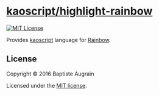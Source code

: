 [kaoscript/highlight-rainbow](https://github.com/kaoscript/highlight-rainbow)
===============================================================

[![MIT License](http://img.shields.io/badge/license-MIT-blue.svg?style=flat)](./LICENSE)

Provides [kaoscript](https://github.com/kaoscript/kaoscript) language for [Rainbow](https://craig.is/making/rainbows).

License
-------

Copyright &copy; 2016 Baptiste Augrain

Licensed under the [MIT license](http://www.opensource.org/licenses/mit-license.php).